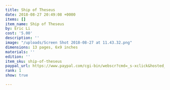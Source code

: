 ```yaml
---
title: Ship of Theseus
date: 2018-08-27 20:49:08 +0000
items: []
item_name: Ship of Theseus
by: Eric Li
cost: '5.00'
description: ''
image: "/uploads/Screen Shot 2018-08-27 at 11.43.32.png"
dimensions: 13 pages, 6x9 inches
materials: ''
edition: ''
item_sku: ship-of-theseus
paypal_url: https://www.paypal.com/cgi-bin/webscr?cmd=_s-xclick&hosted_button_id=JM5Q685A6XULW
rank: 1
show: true

---
```

